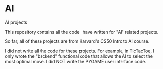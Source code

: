# AI
AI projects

This repository contains all the code I have written for "AI" related projects.

So far, all of these projects are from Harvard's CS50 Intro to AI course.  

I did not write all the code for these projects.  For example, in TicTacToe, I only wrote the "backend" functional code that allows the AI to select the most optimal move.  I did NOT write the PYGAME user interface code. 
